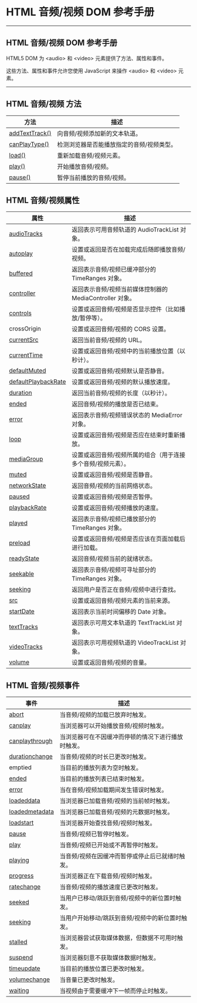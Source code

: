 # HTML 音频/视频 DOM 参考手册

--------

## HTML 音频/视频 DOM 参考手册

HTML5 DOM 为 &lt;audio&gt; 和 &lt;video&gt; 元素提供了方法、属性和事件。

这些方法、属性和事件允许您使用 JavaScript 来操作 &lt;audio&gt; 和 &lt;video&gt; 元素。

--------

## HTML 音频/视频 方法

| 方法 | 描述 |
| ---- | ---- |
| [addTextTrack()](av-met-addtexttrack.html) | 向音频/视频添加新的文本轨道。 |
| [canPlayType()](av-met-canplaytype.html) | 检测浏览器是否能播放指定的音频/视频类型。 |
| [load()](av-met-load.html) | 重新加载音频/视频元素。 |
| [play()](av-met-play.html) | 开始播放音频/视频。 |
| [pause()](av-met-pause.html) | 暂停当前播放的音频/视频。 |

## HTML 音频/视频属性

| 属性 | 描述 |
| ---- | ---- |
| [audioTracks](av-prop-audiotracks.html) | 返回表示可用音频轨道的 AudioTrackList 对象。 |
| [autoplay](av-prop-autoplay.html) | 设置或返回是否在加载完成后随即播放音频/视频。 |
| [buffered](av-prop-buffered.html) | 返回表示音频/视频已缓冲部分的 TimeRanges 对象。 |
| [controller](av-prop-controller.html) | 返回表示音频/视频当前媒体控制器的 MediaController 对象。 |
| [controls](av-prop-controls.html) | 设置或返回音频/视频是否显示控件（比如播放/暂停等）。 |
| crossOrigin | 设置或返回音频/视频的 CORS 设置。 |
| [currentSrc](av-prop-currentsrc.html) | 返回当前音频/视频的 URL。 |
| [currentTime](av-prop-currenttime.html) | 设置或返回音频/视频中的当前播放位置（以秒计）。 |
| [defaultMuted](av-prop-defaultmuted.html) | 设置或返回音频/视频默认是否静音。 |
| [defaultPlaybackRate](av-prop-defaultplaybackrate.html) | 设置或返回音频/视频的默认播放速度。 |
| [duration](av-prop-duration.html) | 返回当前音频/视频的长度（以秒计）。 |
| [ended](av-prop-ended.html) | 返回音频/视频的播放是否已结束。 |
| [error](av-prop-error.html) | 返回表示音频/视频错误状态的 MediaError 对象。 |
| [loop](av-prop-loop.html) | 设置或返回音频/视频是否应在结束时重新播放。 |
| [mediaGroup](av-prop-mediagroup.html) | 设置或返回音频/视频所属的组合（用于连接多个音频/视频元素）。 |
| [muted](av-prop-muted.html) | 设置或返回音频/视频是否静音。 |
| [networkState](av-prop-networkstate.html) | 返回音频/视频的当前网络状态。 |
| [paused](av-prop-paused.html) | 设置或返回音频/视频是否暂停。 |
| [playbackRate](av-prop-playbackrate.html) | 设置或返回音频/视频播放的速度。 |
| [played](av-prop-played.html) | 返回表示音频/视频已播放部分的 TimeRanges 对象。 |
| [preload](av-prop-preload.html) | 设置或返回音频/视频是否应该在页面加载后进行加载。 |
| [readyState](av-prop-readystate.html) | 返回音频/视频当前的就绪状态。 |
| [seekable](av-prop-seekable.html) | 返回表示音频/视频可寻址部分的 TimeRanges 对象。 |
| [seeking](av-prop-seeking.html) | 返回用户是否正在音频/视频中进行查找。 |
| [src](av-prop-src.html) | 设置或返回音频/视频元素的当前来源。 |
| [startDate](av-prop-startdate.html) | 返回表示当前时间偏移的 Date 对象。 |
| [textTracks](av-prop-texttracks.html) | 返回表示可用文本轨道的 TextTrackList 对象。 |
| [videoTracks](av-prop-videotracks.html) | 返回表示可用视频轨道的 VideoTrackList 对象。 |
| [volume](av-prop-volume.html) | 设置或返回音频/视频的音量。 |

## HTML 音频/视频事件

| 事件 | 描述 |
| ---- | ---- |
| [abort](av-event-abort.html) | 当音频/视频的加载已放弃时触发。 |
| [canplay](av-event-canplay.html) | 当浏览器可以开始播放音频/视频时触发。 |
| [canplaythrough](av-event-canplaythrough.html) | 当浏览器可在不因缓冲而停顿的情况下进行播放时触发。 |
| [durationchange](av-event-durationchange.html) | 当音频/视频的时长已更改时触发。 |
| emptied | 当目前的播放列表为空时触发。 |
| [ended](av-event-ended.html) | 当目前的播放列表已结束时触发。 |
| [error](av-event-error.html) | 当在音频/视频加载期间发生错误时触发。 |
| [loadeddata](av-event-loadeddata.html) | 当浏览器已加载音频/视频的当前帧时触发。 |
| [loadedmetadata](av-event-loadedmetadata.html) | 当浏览器已加载音频/视频的元数据时触发。 |
| [loadstart](av-event-loadstart.html) | 当浏览器开始查找音频/视频时触发。 |
| [pause](av-event-pause.html) | 当音频/视频已暂停时触发。 |
| [play](av-event-play.html) | 当音频/视频已开始或不再暂停时触发。 |
| [playing](av-event-playing.html) | 当音频/视频在因缓冲而暂停或停止后已就绪时触发。 |
| [progress](av-event-progress.html) | 当浏览器正在下载音频/视频时触发。 |
| [ratechange](av-event-ratechange.html) | 当音频/视频的播放速度已更改时触发。 |
| [seeked](av-event-seeked.html) | 当用户已移动/跳跃到音频/视频中的新位置时触发。 |
| [seeking](av-event-seeking.html) | 当用户开始移动/跳跃到音频/视频中的新位置时触发。 |
| [stalled](av-event-stalled.html) | 当浏览器尝试获取媒体数据，但数据不可用时触发。 |
| [suspend](av-event-suspend.html) | 当浏览器刻意不获取媒体数据时触发。 |
| [timeupdate](av-event-timeupdate.html) | 当目前的播放位置已更改时触发。 |
| [volumechange](av-event-volumechange.html) | 当音量已更改时触发。 |
| [waiting](av-event-waiting.html) | 当视频由于需要缓冲下一帧而停止时触发。 |
